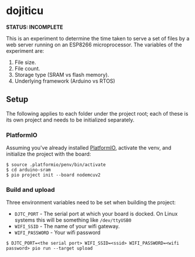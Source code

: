 # dojiticu

**STATUS: INCOMPLETE**

This is an experiment to determine the time taken to serve a set of files by a web server running on an ESP8266 microprocessor. The variables of the experiment are:

1. File size.
2. File count.
3. Storage type (SRAM vs flash memory).
3. Underlying framework (Arduino vs RTOS)


## Setup

The following applies to each folder under the project root; each of these is its own project and needs to be initialized separately.


### PlatformIO

Assuming you've already installed [PlatformIO](https://docs.platformio.org/en/latest/core/index.html#piocore), activate the venv, and initialize the project with the board:

```
$ source .platformio/penv/bin/activate
$ cd arduino-sram
$ pio project init --board nodemcuv2
```

### Build and upload

Three environment variables need to be set when building the project:

- `DJTC_PORT` - The serial port at which your board is docked. On Linux systems this will be something like `/dev/ttyUSB0`
- `WIFI_SSID` - The name of your wifi gateway.
- `WIFI_PASSWORD` - Your wifi password

```
$ DJTC_PORT=<the serial port> WIFI_SSID=<ssid> WIFI_PASSWORD=<wifi password> pio run --target upload
```
